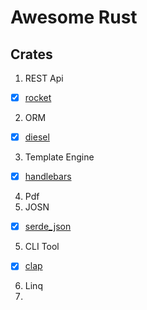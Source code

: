 # Awesome Rust

## Crates
1. REST Api 
  - [x] [rocket](https://rocket.rs/)
2. ORM 
  - [x] [diesel](http://diesel.rs/)
3. Template Engine
  - [x] [handlebars](https://github.com/sunng87/handlebars-rust)
4. Pdf
5. JOSN
  - [x] [serde_json](https://docs.serde.rs/serde_json/)
5. CLI Tool
  - [x] [clap](https://clap.rs/)
6. Linq
7. 


